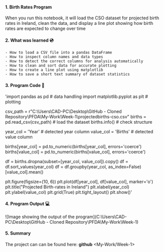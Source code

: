 #### 1. Birth Rates Program

When you run this notebook, it will load the CSO dataset for projected birth rates in Ireland, clean the data, and display a line plot showing how birth rates are expected to change over time


#### 2. What was learned :cd:
    - How to load a CSV file into a pandas DataFrame
    - How to inspect column names and data types
    - How to detect the correct columns for analysis automatically
    - How to clean and sort data for accurate plotting
    - How to create a line plot using matplotlib
    - How to save a short text summary of dataset statistics


#### 3. Program Code :floppy_disk:

'import pandas as pd                              # data handling
import matplotlib.pyplot as plt                   # plotting

csv_path = r"C:\Users\CAD-PC\Desktop\GitHub - Cloned Repository\PFDA\My-Work\Week-1\projectedbirths-cso.csv"
births = pd.read_csv(csv_path)                    # load the dataset
births.info()                                     # check structure

year_col = 'Year'                                 # detected year column
value_col = 'Births'                              # detected value column

births[year_col] = pd.to_numeric(births[year_col], errors='coerce')
births[value_col] = pd.to_numeric(births[value_col], errors='coerce')

df = births.dropna(subset=[year_col, value_col]).copy()
df = df.sort_values(year_col)
df = df.groupby(year_col, as_index=False)[value_col].mean()

plt.figure(figsize=(10, 6))
plt.plot(df[year_col], df[value_col], marker='o')
plt.title("Projected Birth-rates in Ireland")
plt.xlabel(year_col)
plt.ylabel(value_col)
plt.grid(True)
plt.tight_layout()
plt.show()' 


#### 4. Program Output :computer:

![Image showing the output of the program](C:\Users\CAD-PC\Desktop\GitHub - Cloned Repository\PFDA\My-Work\Week-1)


#### 5. Summary

The project can can be found here: **github** <My-Work/Week-1>


